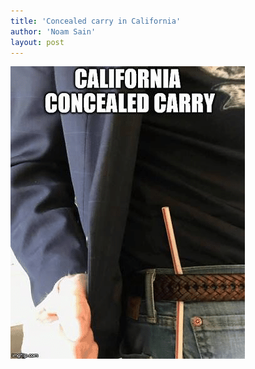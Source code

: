```yaml
---
title: 'Concealed carry in California'
author: 'Noam Sain'
layout: post
---
```


![California concealed carry](/assets/2019/2019-02-CA-concealed-carry.png "Concealed carry in California")
